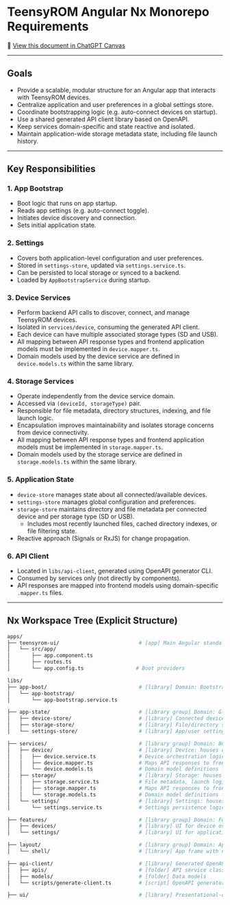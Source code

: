 # TeensyROM Angular Nx Monorepo Requirements

📄 [View this document in ChatGPT Canvas](https://chatgpt.com/canvas/shared/683696ad4bc88191b3a667189eba0196)

---

## Goals

- Provide a scalable, modular structure for an Angular app that interacts with TeensyROM devices.
- Centralize application and user preferences in a global settings store.
- Coordinate bootstrapping logic (e.g. auto-connect devices on startup).
- Use a shared generated API client library based on OpenAPI.
- Keep services domain-specific and state reactive and isolated.
- Maintain application-wide storage metadata state, including file launch history.

---

## Key Responsibilities

### 1. App Bootstrap

- Boot logic that runs on app startup.
- Reads app settings (e.g. auto-connect toggle).
- Initiates device discovery and connection.
- Sets initial application state.

### 2. Settings

- Covers both application-level configuration and user preferences.
- Stored in `settings-store`, updated via `settings.service.ts`.
- Can be persisted to local storage or synced to a backend.
- Loaded by `AppBootstrapService` during startup.

### 3. Device Services

- Perform backend API calls to discover, connect, and manage TeensyROM devices.
- Isolated in `services/device`, consuming the generated API client.
- Each device can have multiple associated storage types (SD and USB).
- All mapping between API response types and frontend application models must be implemented in `device.mapper.ts`.
- Domain models used by the device service are defined in `device.models.ts` within the same library.

### 4. Storage Services

- Operate independently from the device service domain.
- Accessed via `(deviceId, storageType)` pair.
- Responsible for file metadata, directory structures, indexing, and file launch logic.
- Encapsulation improves maintainability and isolates storage concerns from device connectivity.
- All mapping between API response types and frontend application models must be implemented in `storage.mapper.ts`.
- Domain models used by the storage service are defined in `storage.models.ts` within the same library.

### 5. Application State

- `device-store` manages state about all connected/available devices.
- `settings-store` manages global configuration and preferences.
- `storage-store` maintains directory and file metadata per connected device and per storage type (SD or USB).
  - Includes most recently launched files, cached directory indexes, or file filtering state.
- Reactive approach (Signals or RxJS) for change propagation.

### 6. API Client

- Located in `libs/api-client`, generated using OpenAPI generator CLI.
- Consumed by services only (not directly by components).
- API responses are mapped into frontend models using domain-specific `.mapper.ts` files.

---

## Nx Workspace Tree (Explicit Structure)

```bash
apps/
├── teensyrom-ui/                          # [app] Main Angular standalone application
│   └── src/app/
│       ├── app.component.ts
│       ├── routes.ts
│       └── app.config.ts                 # Boot providers

libs/
├── app-boot/                              # [library] Domain: Bootstrapping
│   └── app-bootstrap/
│       └── app-bootstrap.service.ts

├── app-state/                             # [library group] Domain: Global State Stores
│   ├── device-store/                      # [library] Connected device state
│   ├── storage-store/                     # [library] File/directory state
│   └── settings-store/                    # [library] App/user settings state

├── services/                              # [library group] Domain: Business Logic Services
│   ├── device/                            # [library] Device: houses device domain business logic
│   │   ├── device.service.ts              # Device orchestration logic
│   │   ├── device.mapper.ts               # Maps API responses to frontend models
│   │   └── device.models.ts               # Domain model definitions for device logic
│   ├── storage/                           # [library] Storage: houses storage domain business logic
│   │   ├── storage.service.ts             # File metadata, launch logic
│   │   ├── storage.mapper.ts              # Maps API responses to frontend models
│   │   └── storage.models.ts              # Domain model definitions for storage logic
│   └── settings/                          # [library] Settings: houses settings domain business logic
│       └── settings.service.ts            # Settings persistence logic

├── features/                              # [library group] Domain: Feature Modules
│   ├── devices/                           # [library] UI for device overview
│   └── settings/                          # [library] UI for application settings

├── layout/                                # [library group] Domain: App Layout
│   └── shell/                             # [library] App frame with nav + header

├── api-client/                            # [library] Generated OpenAPI client
│   ├── apis/                              # [folder] API service classes
│   ├── models/                            # [folder] Data models
│   └── scripts/generate-client.ts         # [script] OpenAPI generator CLI integration

├── ui/                                    # [library] Presentational-only reusable components
```
